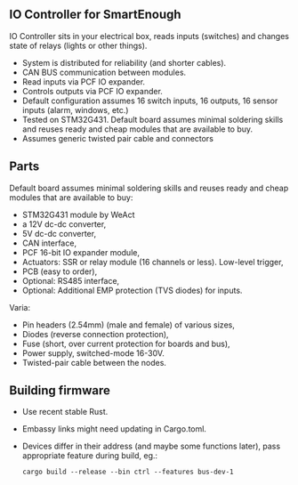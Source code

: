 IO Controller for SmartEnough
-----------------------------

IO Controller sits in your electrical box, reads inputs (switches) and changes
state of relays (lights or other things).

- System is distributed for reliability (and shorter cables).
- CAN BUS communication between modules.
- Read inputs via PCF IO expander.
- Controls outputs via PCF IO expander.
- Default configuration assumes 16 switch inputs, 16 outputs, 16 sensor inputs
  (alarm, windows, etc.)
- Tested on STM32G431. Default board assumes minimal soldering skills and reuses
  ready and cheap modules that are available to buy.
- Assumes generic twisted pair cable and connectors


Parts
-----

Default board assumes minimal soldering skills and reuses
ready and cheap modules that are available to buy:
- STM32G431 module by WeAct
- a 12V dc-dc converter,
- 5V dc-dc converter,
- CAN interface,
- PCF 16-bit IO expander module,
- Actuators: SSR or relay module (16 channels or less). Low-level trigger,
- PCB (easy to order),
- Optional: RS485 interface,
- Optional: Additional EMP protection (TVS diodes) for inputs.

Varia:
- Pin headers (2.54mm) (male and female) of various sizes,
- Diodes (reverse connection protection),
- Fuse (short, over current protection for boards and bus),
- Power supply, switched-mode 16-30V.
- Twisted-pair cable between the nodes.


Building firmware
-----------------
- Use recent stable Rust.
- Embassy links might need updating in Cargo.toml.
- Devices differ in their address (and maybe some functions later), pass
  appropriate feature during build, eg.:

      cargo build --release --bin ctrl --features bus-dev-1
